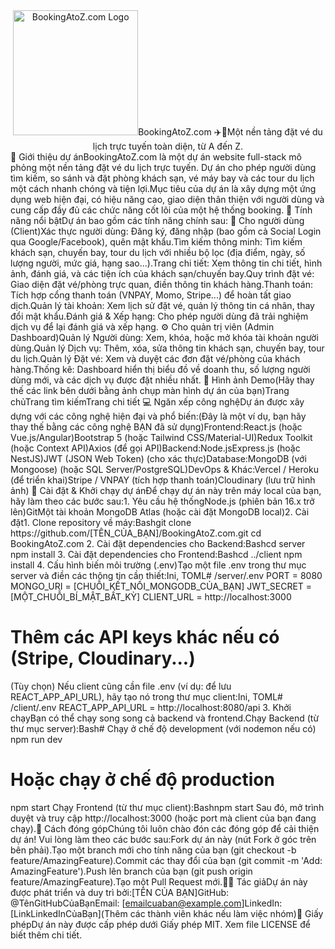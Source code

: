 <div align="center"><img src="[LINK ĐẾN LOGO CỦA BẠN (nếu có)]" alt="BookingAtoZ.com Logo" width="200"/>BookingAtoZ.com 
✈️🏨Một nền tảng đặt vé du lịch trực tuyến toàn diện, từ A đến Z.</div>
📖 Giới thiệu dự ánBookingAtoZ.com là một dự án website full-stack mô phỏng một nền tảng đặt vé du lịch trực tuyến. Dự án cho phép người dùng tìm kiếm, so sánh và đặt phòng khách sạn, vé máy bay và các tour du lịch một cách nhanh chóng và tiện lợi.Mục tiêu của dự án là xây dựng một ứng dụng web hiện đại, có hiệu năng cao, giao diện thân thiện với người dùng và cung cấp đầy đủ các chức năng cốt lõi của một hệ thống booking.
🌟 Tính năng nổi bậtDự án bao gồm các tính năng chính sau:
👤 Cho người dùng (Client)Xác thực người dùng: Đăng ký, đăng nhập (bao gồm cả Social Login qua Google/Facebook), quên mật khẩu.Tìm kiếm thông minh: Tìm kiếm khách sạn, chuyến bay, tour du lịch với nhiều bộ lọc (địa điểm, ngày, số lượng người, mức giá, hạng sao...).Trang chi tiết: Xem thông tin chi tiết, hình ảnh, đánh giá, và các tiện ích của khách sạn/chuyến bay.Quy trình đặt vé: Giao diện đặt vé/phòng trực quan, điền thông tin khách hàng.Thanh toán: Tích hợp cổng thanh toán (VNPAY, Momo, Stripe...) để hoàn tất giao dịch.Quản lý tài khoản: Xem lịch sử đặt vé, quản lý thông tin cá nhân, thay đổi mật khẩu.Đánh giá & Xếp hạng: Cho phép người dùng đã trải nghiệm dịch vụ để lại đánh giá và xếp hạng.
⚙️ Cho quản trị viên (Admin Dashboard)Quản lý Người dùng: Xem, khóa, hoặc mở khóa tài khoản người dùng.Quản lý Dịch vụ: Thêm, xóa, sửa thông tin khách sạn, chuyến bay, tour du lịch.Quản lý Đặt vé: Xem và duyệt các đơn đặt vé/phòng của khách hàng.Thống kê: Dashboard hiển thị biểu đồ về doanh thu, số lượng người dùng mới, và các dịch vụ được đặt nhiều nhất.
📸 Hình ảnh Demo(Hãy thay thế các link bên dưới bằng ảnh chụp màn hình dự án của bạn)Trang chủTrang tìm kiếmTrang chi tiết
💻 Ngăn xếp công nghệDự án được xây dựng với các công nghệ hiện đại và phổ biến:(Đây là một ví dụ, bạn hãy thay thế bằng các công nghệ BẠN đã sử dụng)Frontend:React.js (hoặc Vue.js/Angular)Bootstrap 5 (hoặc Tailwind CSS/Material-UI)Redux Toolkit (hoặc Context API)Axios (để gọi API)Backend:Node.jsExpress.js (hoặc NestJS)JWT (JSON Web Token) (cho xác thực)Database:MongoDB (với Mongoose) (hoặc SQL Server/PostgreSQL)DevOps & Khác:Vercel / Heroku (để triển khai)Stripe / VNPAY (tích hợp thanh toán)Cloudinary (lưu trữ hình ảnh)
🚀 Cài đặt & Khởi chạy dự ánĐể chạy dự án này trên máy local của bạn, hãy làm theo các bước sau:1. Yêu cầu hệ thốngNode.js (phiên bản 16.x trở lên)GitMột tài khoản MongoDB Atlas (hoặc cài đặt MongoDB local)2. Cài đặt1. Clone repository về máy:Bashgit clone https://github.com/[TÊN_CỦA_BẠN]/BookingAtoZ.com.git
cd BookingAtoZ.com
2. Cài đặt dependencies cho Backend:Bashcd server
npm install
3. Cài đặt dependencies cho Frontend:Bashcd ../client
npm install
4. Cấu hình biến môi trường (.env)Tạo một file .env trong thư mục server và điền các thông tin cần thiết:Ini, TOML# /server/.env
PORT = 8080
MONGO_URI = [CHUỖI_KẾT_NỐI_MONGODB_CỦA_BẠN]
JWT_SECRET = [MỘT_CHUỖI_BÍ_MẬT_BẤT_KỲ]
CLIENT_URL = http://localhost:3000

# Thêm các API keys khác nếu có (Stripe, Cloudinary...)
(Tùy chọn) Nếu client cũng cần file .env (ví dụ: để lưu REACT_APP_API_URL), hãy tạo nó trong thư mục client:Ini, TOML# /client/.env
REACT_APP_API_URL = http://localhost:8080/api
3. Khởi chạyBạn có thể chạy song song cả backend và frontend.Chạy Backend (từ thư mục server):Bash# Chạy ở chế độ development (với nodemon nếu có)
npm run dev

# Hoặc chạy ở chế độ production
npm start
Chạy Frontend (từ thư mục client):Bashnpm start
Sau đó, mở trình duyệt và truy cập http://localhost:3000 (hoặc port mà client của bạn đang chạy).🤝 Cách đóng gópChúng tôi luôn chào đón các đóng góp để cải thiện dự án! Vui lòng làm theo các bước sau:Fork dự án này (nút Fork ở góc trên bên phải).Tạo một branch mới cho tính năng của bạn (git checkout -b feature/AmazingFeature).Commit các thay đổi của bạn (git commit -m 'Add: AmazingFeature').Push lên branch của bạn (git push origin feature/AmazingFeature).Tạo một Pull Request mới.👨‍💻 Tác giảDự án này được phát triển và duy trì bởi:[TÊN CỦA BẠN]GitHub: @TênGitHubCủaBạnEmail: [emailcuaban@example.com]LinkedIn: [LinkLinkedInCủaBạn](Thêm các thành viên khác nếu làm việc nhóm)📜 Giấy phépDự án này được cấp phép dưới Giấy phép MIT. Xem file LICENSE để biết thêm chi tiết.